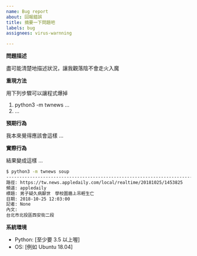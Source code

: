```yaml
---
name: Bug report
about: 回報錯誤
title: 摘要一下問題吧
labels: bug
assignees: virus-warnning

---
```


**問題描述**

盡可能清楚地描述狀況，讓我觀落陰不會走火入魔

**重現方法**

用下列步驟可以讓程式爆掉
1. python3 -m twnews ...
2. ...

**預期行為**

我本來覺得應該會這樣 ...

**實際行為**

結果變成這樣 ...
```bash
$ python3 -m twnews soup 
---------------------------------------------------------------------------
路徑: https://tw.news.appledaily.com/local/realtime/20181025/1453825
頻道: appledaily
標題: 男子疑久病厭世　學校圍牆上吊輕生亡
日期: 2018-10-25 12:03:00
記者: None
內文:
台北市北投區西安街二段
```

**系統環境**

 - Python: [至少要 3.5 以上喔]
 - OS: [例如 Ubuntu 18.04]
